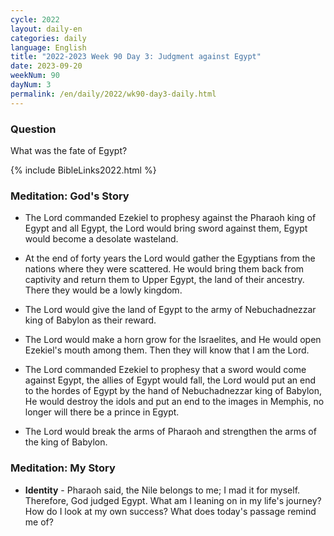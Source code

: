 ```yaml
---
cycle: 2022
layout: daily-en
categories: daily
language: English
title: "2022-2023 Week 90 Day 3: Judgment against Egypt"
date: 2023-09-20
weekNum: 90
dayNum: 3
permalink: /en/daily/2022/wk90-day3-daily.html
---
```


### Question     
What was the fate of Egypt?

{% include BibleLinks2022.html %}

### Meditation: God's Story   
+ The Lord commanded Ezekiel to prophesy against the Pharaoh king of Egypt and all Egypt, the Lord would bring sword against them, Egypt would become a desolate wasteland. 

+ At the end of forty years the Lord would gather the Egyptians from the nations where they were scattered. He would bring them back from captivity and return them to Upper Egypt, the land of their ancestry. There they would be a lowly kingdom. 

+ The Lord would give the land of Egypt to the army of Nebuchadnezzar king of Babylon as their reward. 

+ The Lord would make a horn grow for the Israelites, and He would open Ezekiel's mouth among them. Then they will know that I am the Lord. 

+ The Lord commanded Ezekiel to prophesy that a sword would come against Egypt, the allies of Egypt would fall, the Lord would put an end to the hordes of Egypt by the hand of Nebuchadnezzar king of Babylon, He would destroy the idols and put an end to the images in Memphis, no longer will there be a prince in Egypt. 

+ The Lord would break the arms of Pharaoh and strengthen the arms of the king of Babylon. 
### Meditation: My Story   
+ **Identity** - Pharaoh said, the Nile belongs to me; I mad it for myself. Therefore, God judged Egypt. What am I leaning on in my life's journey? How do I look at my own success? What does today's passage remind me of? 
